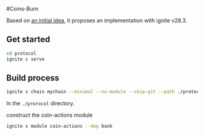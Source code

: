#Coins-Burn

Based on [an initial idea](https://github.com/atmoner/ignite-burn), it proposes an implementation with ignite v28.3.

## Get started

```bash
cd protocol
ignite c serve
```

## Build process

```bash
ignite s chain mychain --minimal --no-module --skip-git --path ./protocol
```

In the `./prorocol` directory.

construct the coin-actions module
```bash
ignite s module coin-actions --dep bank
```